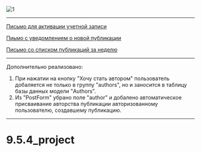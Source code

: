 ![1](https://user-images.githubusercontent.com/108303572/210212000-8a6d8d52-2112-4b4f-a36c-77c23af5b7e5.jpg)
***
[Письмо для активации учетной записи](https://disk.yandex.ru/i/G01btBUpWoMl0Q)

[Пиьмо с уведомлением о новой публикации](https://disk.yandex.ru/i/LVc2wuXR74WcBA)

[Письмо со списком публикаций за неделю](https://disk.yandex.ru/i/wdL4DPBx372NUg)
***
Дополнительно реализовано:
1. При нажатии на кнопку "Хочу стать автором" пользователь добаляется не только в группу "authors", но и заносится в таблицу базы данных модели "Authors".
2. Из "PostForm" убрано поле "author" и добалено автоматическое присваивание авторства публикации авторизованному пользователю, создавшему публикацию. 
***
# 9.5.4_project
